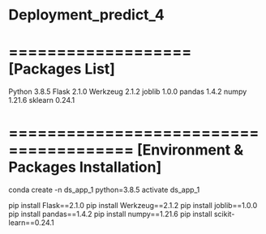 # Deployment_predict_4

===================
[Packages List]
===================
Python   3.8.5
Flask    2.1.0
Werkzeug 2.1.2
joblib   1.0.0
pandas   1.4.2
numpy    1.21.6
sklearn  0.24.1

=======================================
[Environment & Packages Installation]
=======================================

conda create -n ds_app_1 python=3.8.5
activate ds_app_1

pip install Flask==2.1.0
pip install Werkzeug==2.1.2
pip install joblib==1.0.0
pip install pandas==1.4.2
pip install numpy==1.21.6
pip install scikit-learn==0.24.1
